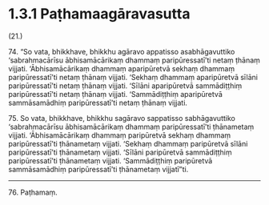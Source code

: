 # 1.3.1 Paṭhamaagāravasutta

(21.)

74\. “So vata, bhikkhave, bhikkhu agāravo appatisso asabhāgavuttiko ‘sabrahmacārīsu ābhisamācārikaṃ dhammaṃ paripūressatī’ti netaṃ ṭhānaṃ vijjati. ‘Ābhisamācārikaṃ dhammaṃ aparipūretvā sekhaṃ dhammaṃ paripūressatī’ti netaṃ ṭhānaṃ vijjati. ‘Sekhaṃ dhammaṃ aparipūretvā sīlāni paripūressatī’ti netaṃ ṭhānaṃ vijjati. ‘Sīlāni aparipūretvā sammādiṭṭhiṃ paripūressatī’ti netaṃ ṭhānaṃ vijjati. ‘Sammādiṭṭhiṃ aparipūretvā sammāsamādhiṃ paripūressatī’ti netaṃ ṭhānaṃ vijjati.

75\. So vata, bhikkhave, bhikkhu sagāravo sappatisso sabhāgavuttiko ‘sabrahmacārīsu ābhisamācārikaṃ dhammaṃ paripūressatī’ti ṭhānametaṃ vijjati. ‘Ābhisamācārikaṃ dhammaṃ paripūretvā sekhaṃ dhammaṃ paripūressatī’ti ṭhānametaṃ vijjati. ‘Sekhaṃ dhammaṃ paripūretvā sīlāni paripūressatī’ti ṭhānametaṃ vijjati. ‘Sīlāni paripūretvā sammādiṭṭhiṃ paripūressatī’ti ṭhānametaṃ vijjati. ‘Sammādiṭṭhiṃ paripūretvā sammāsamādhiṃ paripūressatī’ti ṭhānametaṃ vijjatī”ti.

---

76\. Paṭhamaṃ.
